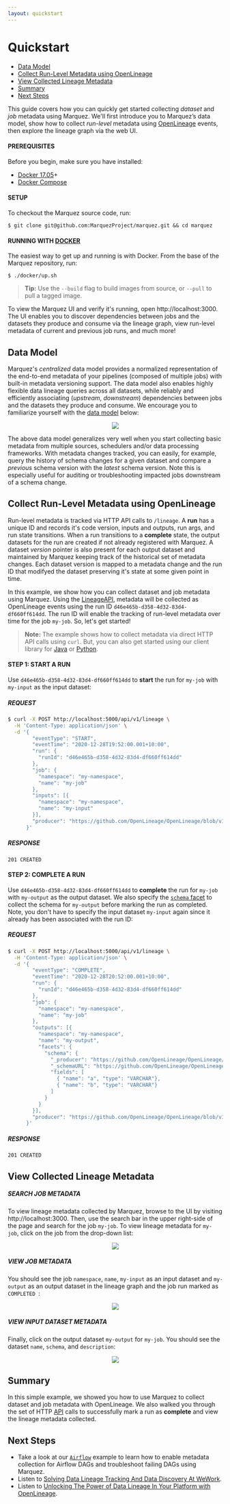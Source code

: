 ```yaml
---
layout: quickstart
---
```


# Quickstart

* [Data Model](#data-model)
* [Collect Run-Level Metadata using OpenLineage](#collect-run-level-metadata-using-openlineage)
* [View Collected Lineage Metadata](#view-collected-lineage-metadata)
* [Summary](#summary)
* [Next Steps](#next-steps)

This guide covers how you can quickly get started collecting _dataset_ and _job_ metadata using Marquez. We'll first introduce you to Marquez’s data model, show how to collect _run-level_ metadata using [OpenLineage](https://github.com/OpenLineage/OpenLineage) events, then explore the lineage graph via the web UI.

#### PREREQUISITES

Before you begin, make sure you have installed:

* [Docker 17.05](https://docs.docker.com/install)+
* [Docker Compose](https://docs.docker.com/compose/install)

#### SETUP

To checkout the Marquez source code, run:

```
$ git clone git@github.com:MarquezProject/marquez.git && cd marquez
```

#### RUNNING WITH [DOCKER](https://github.com/MarquezProject/marquez/blob/main/Dockerfile)

The easiest way to get up and running is with Docker. From the base of the Marquez repository, run:

```
$ ./docker/up.sh
```

> **Tip:** Use the `--build` flag to build images from source, or `--pull` to pull a tagged image.

To view the Marquez UI and verify it's running, open http://localhost:3000. The UI enables you to discover dependencies between jobs and the datasets they produce and consume via the lineage graph, view run-level metadata of current and previous job runs, and much more! 

## Data Model

Marquez's _centralized_ data model provides a normalized representation of the end-to-end metadata of your pipelines (composed of multiple jobs) with built-in metadata versioning support. The data model also enables highly flexible data lineage queries across all datasets, while reliably and efficiently associating (_upstream_, _downstream_) dependencies between jobs and the datasets they produce and consume. We encourage you to familiarize yourself with the [data model](https://marquezproject.github.io/marquez/#data-model) below:

<figure align="center">
  <img src="./assets/images/model.png">
</figure>

The above data model generalizes very well when you start collecting basic metadata from multiple sources, schedulers and/or data processing frameworks. With metadata changes tracked, you can easily, for example, query the history of schema changes for a given dataset and compare a _previous_ schema version with the _latest_ schema version. Note this is especially useful for auditing or troubleshooting impacted jobs downstream of a schema change.

## Collect Run-Level Metadata using OpenLineage

Run-level metadata is tracked via HTTP API calls to `/lineage`. A **run** has a unique ID and records it's code version, inputs and outputs, run args, and run state transitions. When a run transitions to a **complete** state, the output datasets for the run are created if not already registered with Marquez. A dataset _version_ pointer is also present for each output dataset and maintained by Marquez keeping track of the historical set of metadata changes. Each dataset version is mapped to a metadata change and the run ID that modifyed the dataset preserving it's state at some given point in time.

In this example, we show how you can collect dataset and job metadata using Marquez. Using the [LineageAPI](https://marquezproject.github.io/marquez/openapi.html#tag/Lineage), metadata will be collected as OpenLineage events using the run ID `d46e465b-d358-4d32-83d4-df660ff614dd`. The run ID will enable the tracking of run-level metadata over time for the job `my-job`. So, let's get started!

> **Note:** The example shows how to collect metadata via direct HTTP API calls using `curl`. But, you can also get started using our client library for [Java](https://github.com/MarquezProject/marquez/tree/main/clients/java) or [Python](https://github.com/MarquezProject/marquez/tree/main/clients/python).

#### STEP 1: START A RUN

Use `d46e465b-d358-4d32-83d4-df660ff614dd` to **start** the run for `my-job` with `my-input` as the input dataset:

##### REQUEST

```bash
$ curl -X POST http://localhost:5000/api/v1/lineage \
  -H 'Content-Type: application/json' \
  -d '{
        "eventType": "START",
        "eventTime": "2020-12-28T19:52:00.001+10:00",
        "run": {
          "runId": "d46e465b-d358-4d32-83d4-df660ff614dd"
        },
        "job": {
          "namespace": "my-namespace",
          "name": "my-job"
        },
        "inputs": [{
          "namespace": "my-namespace",
          "name": "my-input"
        }],  
        "producer": "https://github.com/OpenLineage/OpenLineage/blob/v1-0-0/client"
      }'
```

##### RESPONSE

`201 CREATED`

#### STEP 2: COMPLETE A RUN

Use `d46e465b-d358-4d32-83d4-df660ff614dd` to **complete** the run for `my-job` with `my-output` as the output dataset. We also specify the [`schema` facet](https://github.com/OpenLineage/OpenLineage/blob/main/spec/OpenLineage.md#dataset-facets) to collect the schema for `my-output` before marking the run as completed. Note, you don't have to specify the input dataset `my-input` again since it already has been associated with the run ID:

##### REQUEST

```bash
$ curl -X POST http://localhost:5000/api/v1/lineage \
  -H 'Content-Type: application/json' \
  -d '{
        "eventType": "COMPLETE",
        "eventTime": "2020-12-28T20:52:00.001+10:00",
        "run": {
          "runId": "d46e465b-d358-4d32-83d4-df660ff614dd"
        },
        "job": {
          "namespace": "my-namespace",
          "name": "my-job"
        },
        "outputs": [{
          "namespace": "my-namespace",
          "name": "my-output",
          "facets": {
            "schema": {
              "_producer": "https://github.com/OpenLineage/OpenLineage/blob/v1-0-0/client",
              "_schemaURL": "https://github.com/OpenLineage/OpenLineage/blob/v1-0-0/spec/OpenLineage.json#/definitions/SchemaDatasetFacet",
              "fields": [
                { "name": "a", "type": "VARCHAR"},
                { "name": "b", "type": "VARCHAR"}
              ]
            }
          }
        }],     
        "producer": "https://github.com/OpenLineage/OpenLineage/blob/v1-0-0/client"
      }'
```

##### RESPONSE

`201 CREATED`

## View Collected Lineage Metadata

##### SEARCH JOB METADATA

To view lineage metadata collected by Marquez, browse to the UI by visiting http://localhost:3000. Then, use the search bar in the upper right-side of the page and search for the job `my-job`. To view lineage metadata for `my-job`, click on the job from the drop-down list:

<figure align="center">
  <img src="./assets/images/search-view-job.png">
</figure>

##### VIEW JOB METADATA

You should see the job `namespace`, `name`, `my-input` as an input dataset and `my-output` as an output dataset in the lineage graph and the job run marked as `COMPLETED `: 

<figure align="center">
  <img src="./assets/images/tab-view-job-completed.png">
</figure>

##### VIEW INPUT DATASET METADATA

Finally, click on the output dataset `my-output` for `my-job`. You should see the dataset `name`, `schema`, and `description`:

<figure align="center">
  <img src="./assets/images/tab-view-dataset-output.png">
</figure>

## Summary

In this simple example, we showed you how to use Marquez to collect dataset and job metadata with OpenLineage. We also walked you through the set of HTTP [API](https://marquezproject.github.io/marquez/openapi.html) calls to successfully mark a run as **complete** and view the lineage metadata collected.

## Next Steps

* Take a look at our [`Airflow`](https://github.com/MarquezProject/marquez/tree/main/examples/airflow) example to learn how to enable metadata collection for Airflow DAGs and troubleshoot failing DAGs using Marquez.
* Listen to [Solving Data Lineage Tracking And Data Discovery At WeWork](https://www.dataengineeringpodcast.com/marquez-data-lineage-episode-111).
* Listen to [Unlocking The Power of Data Lineage In Your Platform with OpenLineage](https://www.dataengineeringpodcast.com/openlineage-data-lineage-specification-episode-187).